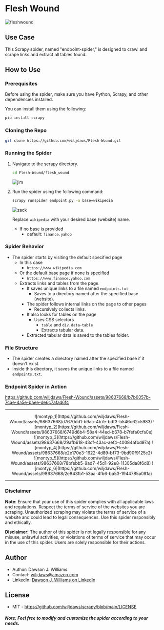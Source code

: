 # Flesh Wound

![fleshwound](https://github.com/wiljdaws/Flesh-Wound/assets/98637668/73aa2571-c56f-49a6-b692-17011daa9826)

## Use Case
This Scrapy spider, named "endpoint-spider," is designed to crawl and scrape links and extract all tables found.

## How to Use

### Prerequisites

Before using the spider, make sure you have Python, Scrapy, and other dependencies installed.

You can install them using the following:

```bash
pip install scrapy
```

### Cloning the Repo

```bash
git clone https://github.com/wiljdaws/Flesh-Wound.git
```

### Running the Spider

1. Navigate to the scrapy directory.

   ```bash
   cd Flesh-Wound/flesh_wound
   ```
   ![jim](https://github.com/wiljdaws/scrapy/assets/98637668/062d0bb9-3973-43c6-92bc-ef4bc61b4b5f)

2. Run the spider using the following command:

   ```bash
   scrapy runspider endpoint.py -a base=wikipedia
   ```
   ![zack](https://github.com/wiljdaws/scrapy/assets/98637668/c3906339-2207-45b1-81be-1b3b0045652b)

   Replace `wikipedia` with your desired base (website) name.
   - If no base is provided
      - default: `finance.yahoo`

### Spider Behavior

- The spider starts by visiting the default specified page
   - In this case
      - `https://www.wikipedia.com`
   - Or the default base page if none is specified
      - `https://www.finance.yahoo.com`
   - Extracts links and tables from the page.
      - It saves unique links to a file named `endpoints.txt`
         - Saves to a directory named after the specified base (website).
      - The spider follows internal links on the page to other pages
         - Recursively collects links.
      - It also looks for tables on the page
         - Uses CSS selectors
            - `table` and `div.data-table`
            - Extracts tabular data.
      - Extracted tabular data is saved to the tables folder.

### File Structure

- The spider creates a directory named after the specified base if it doesn't exist.
- Inside this directory, it saves the unique links to a file named `endpoints.txt`.

### Endpoint Spider in Action


https://github.com/wiljdaws/Flesh-Wound/assets/98637668/b7b0057b-7cae-4a5e-baee-de6c7afad6f4

---
<div align="center">
   ![montyp_1](https://github.com/wiljdaws/Flesh-Wound/assets/98637668/d7670dd1-b9ac-4b7e-bdf3-b546c62c5983)
   ![montyp_2](https://github.com/wiljdaws/Flesh-Wound/assets/98637668/6749d6b4-58a4-44ed-b678-b7fefa0cfa0e)
   <br>
   ![montyp_3](https://github.com/wiljdaws/Flesh-Wound/assets/98637668/29afb618-43cf-43ac-aef4-40084afbd97a)
   ![montyp_4](https://github.com/wiljdaws/Flesh-Wound/assets/98637668/e2e170e3-1622-4d89-bf73-9bd90f9125c2)
   <br>
   ![montyp_5](https://github.com/wiljdaws/Flesh-Wound/assets/98637668/78bfebb5-9ad7-45d1-92e8-11305da8f6d8)
   ![montyp_6](https://github.com/wiljdaws/Flesh-Wound/assets/98637668/2e843fb1-53aa-4fb6-ba53-1944785a081a)
</div>

---

### Disclaimer

**Note:** Ensure that your use of this spider complies with all applicable laws and regulations. Respect the terms of service of the websites you are scraping. Unauthorized scraping may violate the terms of service of a website and could lead to legal consequences. Use this spider responsibly and ethically.

**Disclaimer:** The author of this spider is not legally responsible for any misuse, unlawful activities, or violations of terms of service that may occur in the use of this spider. Users are solely responsible for their actions.


## Author

- Author: Dawson J. Williams
- Contact: wiljdaws@amazon.com
- LinkedIn: [Dawson J. Williams on LinkedIn](https://www.linkedin.com/in/djwsoftdev/)

## License
- MIT - https://github.com/wiljdaws/scrapy/blob/main/LICENSE

##### Note: *Feel free to modify and customize the spider according to your needs.*
